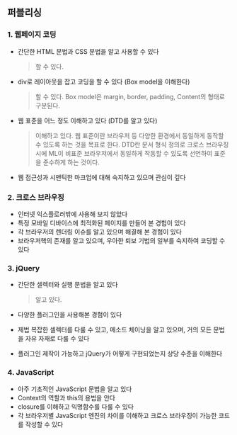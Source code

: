 ## 퍼블리싱

### 1. 웹페이지 코딩
- 간단한 HTML 문법과 CSS 문법을 알고 사용할 수 있다
  > 할 수 있다.

- div로 레이아웃을 잡고 코딩을 할 수 있다 (Box model을 이해한다)
  > 할 수 있다. Box model은 margin, border, padding, Content의 형태로 구분된다.

- 웹 표준을 어느 정도 이해하고 있다 (DTD를 알고 있다)
  > 이해하고 있다. 웹 표준이란 브라우저 등 다양한 환경에서 동일하게
  > 동작할 수 있도록 하는 것을 목표로 한다.
  > DTD란 문서 형식 정의로 크로스 브라우징시에 ML이 비표준 브라우저에서
  > 동일하게 작동할 수 있도록 선언하여 표준을 준수하게 하는 것이다.

- 웹 접근성과 시맨틱한 마크업에 대해 숙지하고 있으며 관심이 깊다

### 2. 크로스 브라우징
- 인터넷 익스플로러밖에 사용해 보지 않았다
- 특정 모바일 디바이스에 최적화된 페이지를 만들어 본 경험이 있다
- 각 브라우저의 렌더링 이슈를 알고 있으며 해결해 본 경험이 있다
- 브라우저핵의 존재를 알고 있으며, 우아한 퇴보 기법의 일부를 숙지하여 코딩할 수 있다

### 3. jQuery
- 간단한 셀렉터와 실행 문법을 알고 있다
  > 알고 있다.
  
- 다양한 플러그인을 사용해본 경험이 있다
- 제법 복잡한 셀렉터를 다룰 수 있고, 메소드 체이닝을 알고 있으며, 거의 모든 문법을 자유 자재로 다룰 수 있다
- 플러그인 제작이 가능하고 jQuery가 어떻게 구현되었는지 상당 수준을 이해한다

### 4. JavaScript
- 아주 기초적인 JavaScript 문법을 알고 있다
- Context의 역할과 this의 용법을 안다
- closure를 이해하고 익명함수를 다룰 수 있다
- 각 브라우저별 JavaScript 엔진의 차이를 이해하고 크로스 브라우징이 가능한 코드를 작성할 수 있다
